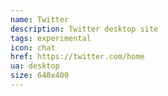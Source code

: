 ```yaml
---
name: Twitter
description: Twitter desktop site
tags: experimental
icon: chat
href: https://twitter.com/home
ua: desktop
size: 640x400
---
```

